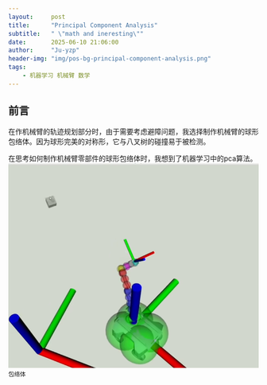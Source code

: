 ```yaml
---
layout:     post
title:      "Principal Component Analysis"
subtitle:   " \"math and ineresting\""
date:       2025-06-10 21:06:00
author:     "Ju-yzp"
header-img: "img/pos-bg-principal-component-analysis.png"
tags:
    - 机器学习 机械臂 数学
---
```


## 前言 

在作机械臂的轨迹规划部分时，由于需要考虑避障问题，我选择制作机械臂的球形包络体。因为球形完美的对称形，它与八叉树的碰撞易于被检测。

在思考如何制作机械臂零部件的球形包络体时，我想到了机器学习中的pca算法。
![Envelopes](img/in-post/Envelopes.png)
<small class="img-hint">包络体</small>


